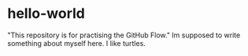 # hello-world
"This repository is for practising the GitHub Flow."
Im supposed to write something about myself here. I like turtles.
